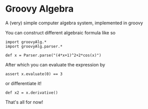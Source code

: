 Groovy Algebra
================

A (very) simple computer algebra system, implemented in groovy

You can construct different algebraic formula like so

```
import groovyAlg.*
import groovyAlg.parser.*

def x = Parser.parse("(4*x+1)^2+2*cos(x)")
```

After which you can evaluate the expression by

```
assert x.evaluate(0) == 3
```
or differentiate it!

```
def x2 = x.derivative()
```

That's all for now!


